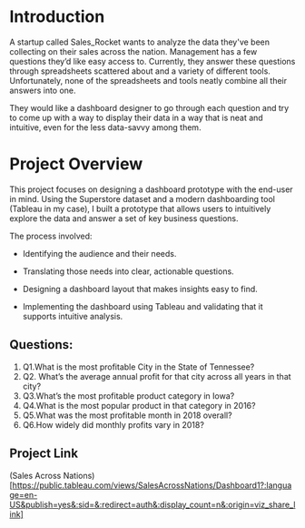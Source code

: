 # Introduction
A startup called Sales_Rocket wants to analyze the data they've been collecting on their sales across the nation. 
Management has a few questions they’d like easy access to. Currently, they answer these questions through spreadsheets 
scattered about and a variety of different tools. Unfortunately, none of the spreadsheets and tools neatly combine all their answers into one.

They would like a dashboard designer to go through each question and try to come up with a way to display their data in a way that is neat and intuitive, even for the less data-savvy among them.

# Project Overview
This project focuses on designing a dashboard prototype with the end-user in mind. Using the Superstore dataset and a modern dashboarding tool (Tableau in my case), I built a prototype that allows users to intuitively explore the data and answer a set of key business questions.

The process involved:

* Identifying the audience and their needs.

* Translating those needs into clear, actionable questions.

* Designing a dashboard layout that makes insights easy to find.

* Implementing the dashboard using Tableau and validating that it supports intuitive analysis.

## Questions:
1) Q1.What is the most profitable City in the State of Tennessee?
2) Q2. What’s the average annual profit for that city across all years in that city?
3) Q3.What’s the most profitable product category in Iowa?
4) Q4.What is the most popular product in that category in 2016?
5) Q5.What was the most profitable month in 2018 overall?
6) Q6.How widely did monthly profits vary in 2018?


## Project Link 
(Sales Across Nations)[https://public.tableau.com/views/SalesAcrossNations/Dashboard1?:language=en-US&publish=yes&:sid=&:redirect=auth&:display_count=n&:origin=viz_share_link]
